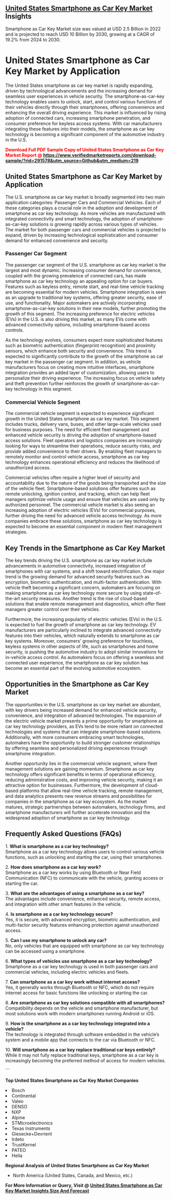 <h2><a href="https://www.verifiedmarketreports.com/download-sample/?rid=291578&amp;utm_source=Github&amp;utm_medium=219" target="_blank">United States Smartphone as Car Key Market</a> Insights</h2><p>Smartphone as Car Key Market size was valued at USD 2.5 Billion in 2022 and is projected to reach USD 10 Billion by 2030, growing at a CAGR of 19.2% from 2024 to 2030.</p><p> <h1>United States Smartphone as Car Key Market by Application</h1> <p>The United States smartphone as car key market is rapidly expanding, driven by technological advancements and the increasing demand for seamless user experiences in vehicle security. The smartphone-as-car-key technology enables users to unlock, start, and control various functions of their vehicles directly through their smartphones, offering convenience and enhancing the overall driving experience. This market is influenced by rising adoption of connected cars, increasing smartphone penetration, and consumer preference for keyless access systems. With car manufacturers integrating these features into their models, the smartphone as car key technology is becoming a significant component of the automotive industry in the U.S. <br><strong><p><span class=""><span style="color: #ff0000;"><strong>Download Full PDF Sample Copy of United States Smartphone as Car Key Market Report</strong> @ </span><a href="https://www.verifiedmarketreports.com/download-sample/?rid=291578&amp;utm_source=Github&amp;utm_medium=219" target="_blank">https://www.verifiedmarketreports.com/download-sample/?rid=291578&amp;utm_source=Github&amp;utm_medium=219</a></span></p></strong></p> <h2>United States Smartphone as Car Key Market by Application</h2> <p>The U.S. smartphone as car key market is broadly segmented into two main application categories: Passenger Cars and Commercial Vehicles. Each of these categories plays a crucial role in the adoption and development of smartphone as car key technology. As more vehicles are manufactured with integrated connectivity and smart technology, the adoption of smartphone-as-car-key solutions is growing rapidly across various types of vehicles. The market for both passenger cars and commercial vehicles is projected to expand, driven by increasing technological sophistication and consumer demand for enhanced convenience and security.</p> <h3>Passenger Car Segment</h3> <p>The passenger car segment of the U.S. smartphone as car key market is the largest and most dynamic. Increasing consumer demand for convenience, coupled with the growing prevalence of connected cars, has made smartphone as car key technology an appealing option for car buyers. Features such as keyless entry, remote start, and real-time vehicle tracking are becoming essential for modern vehicles. Smartphone integration is seen as an upgrade to traditional key systems, offering greater security, ease of use, and functionality. Major automakers are actively incorporating smartphone-as-car-key solutions in their new models, further promoting the growth of this segment. The increasing preference for electric vehicles (EVs) in the U.S. is also driving this market, as many EVs come with advanced connectivity options, including smartphone-based access controls.</p> <p>As the technology evolves, consumers expect more sophisticated features such as biometric authentication (fingerprint recognition) and proximity sensors, which enhance both security and convenience. This trend is expected to significantly contribute to the growth of the smartphone as car key market in the passenger car segment. In addition, as vehicle manufacturers focus on creating more intuitive interfaces, smartphone integration provides an added layer of customization, allowing users to personalize their driving experience. The increasing focus on vehicle safety and theft prevention further reinforces the growth of smartphone-as-car-key technology in this segment.</p> <h3>Commercial Vehicle Segment</h3> <p>The commercial vehicle segment is expected to experience significant growth in the United States smartphone as car key market. This segment includes trucks, delivery vans, buses, and other large-scale vehicles used for business purposes. The need for efficient fleet management and enhanced vehicle security is driving the adoption of smartphone-based access solutions. Fleet operators and logistics companies are increasingly looking for ways to streamline their operations, reduce security risks, and provide added convenience to their drivers. By enabling fleet managers to remotely monitor and control vehicle access, smartphone as car key technology enhances operational efficiency and reduces the likelihood of unauthorized access.</p> <p>Commercial vehicles often require a higher level of security and accountability due to the nature of the goods being transported and the size of the vehicle fleet. Smartphone-based solutions offer features such as remote unlocking, ignition control, and tracking, which can help fleet managers optimize vehicle usage and ensure that vehicles are used only by authorized personnel. The commercial vehicle market is also seeing an increasing adoption of electric vehicles (EVs) for commercial purposes, further driving the need for advanced vehicle access technology. As more companies embrace these solutions, smartphone as car key technology is expected to become an essential component in modern fleet management strategies.</p> <h2>Key Trends in the Smartphone as Car Key Market</h2> <p>The key trends driving the U.S. smartphone as car key market include advancements in automotive connectivity, increased integration of smartphones with car systems, and a shift toward electrification. One major trend is the growing demand for advanced security features such as encryption, biometric authentication, and multi-factor authentication. With vehicle theft becoming a significant concern, automakers are focusing on making smartphone as car key technology more secure by using state-of-the-art security measures. Another trend is the rise of cloud-based solutions that enable remote management and diagnostics, which offer fleet managers greater control over their vehicles.</p> <p>Furthermore, the increasing popularity of electric vehicles (EVs) in the U.S. is expected to fuel the growth of smartphone as car key technology. EV manufacturers are particularly inclined to integrate advanced connectivity features into their vehicles, which naturally extends to smartphone as car key systems. Moreover, consumers’ growing preference for touchless, keyless systems in other aspects of life, such as smartphones and home security, is pushing the automotive industry to adopt similar innovations for in-vehicle access control. As automakers focus on offering a seamless and connected user experience, the smartphone as car key solution has become an essential part of the evolving automotive ecosystem.</p> <h2>Opportunities in the Smartphone as Car Key Market</h2> <p>The opportunities in the U.S. smartphone as car key market are abundant, with key drivers being increased demand for enhanced vehicle security, convenience, and integration of advanced technologies. The expansion of the electric vehicle market presents a prime opportunity for smartphone as car key technology providers, as EVs tend to be more reliant on connected technologies and systems that can integrate smartphone-based solutions. Additionally, with more consumers embracing smart technologies, automakers have the opportunity to build stronger customer relationships by offering seamless and personalized driving experiences through smartphone integration.</p> <p>Another opportunity lies in the commercial vehicle segment, where fleet management solutions are gaining momentum. Smartphone as car key technology offers significant benefits in terms of operational efficiency, reducing administrative costs, and improving vehicle security, making it an attractive option for businesses. Furthermore, the development of cloud-based platforms that allow real-time vehicle tracking, remote management, and data analytics presents new revenue streams and possibilities for companies in the smartphone as car key ecosystem. As the market matures, strategic partnerships between automakers, technology firms, and smartphone manufacturers will further accelerate innovation and the widespread adoption of smartphone as car key technology.</p> <h2>Frequently Asked Questions (FAQs)</h2> <p>1. <strong>What is smartphone as a car key technology?</strong><br> Smartphone as a car key technology allows users to control various vehicle functions, such as unlocking and starting the car, using their smartphones. </p> <p>2. <strong>How does smartphone as a car key work?</strong><br> Smartphone as a car key works by using Bluetooth or Near Field Communication (NFC) to communicate with the vehicle, granting access or starting the car. </p> <p>3. <strong>What are the advantages of using a smartphone as a car key?</strong><br> The advantages include convenience, enhanced security, remote access, and integration with other smart features in the vehicle. </p> <p>4. <strong>Is smartphone as a car key technology secure?</strong><br> Yes, it is secure, with advanced encryption, biometric authentication, and multi-factor security features enhancing protection against unauthorized access. </p> <p>5. <strong>Can I use my smartphone to unlock any car?</strong><br> No, only vehicles that are equipped with smartphone as car key technology can be accessed using a smartphone. </p> <p>6. <strong>What types of vehicles use smartphone as a car key technology?</strong><br> Smartphone as a car key technology is used in both passenger cars and commercial vehicles, including electric vehicles and fleets. </p> <p>7. <strong>Can smartphone as a car key work without internet access?</strong><br> Yes, it generally works through Bluetooth or NFC, which do not require internet access for basic functions like unlocking or starting the car. </p> <p>8. <strong>Are smartphone as car key solutions compatible with all smartphones?</strong><br> Compatibility depends on the vehicle and smartphone manufacturer, but most solutions work with modern smartphones running Android or iOS. </p> <p>9. <strong>How is the smartphone as a car key technology integrated into a vehicle?</strong><br> The technology is integrated through software embedded in the vehicle’s system and a mobile app that connects to the car via Bluetooth or NFC. </p> <p>10. <strong>Will smartphone as a car key replace traditional car keys entirely?</strong><br> While it may not fully replace traditional keys, smartphone as a car key is increasingly becoming the preferred method of access for modern vehicles. </p> ```</p><p><strong>Top United States Smartphone as Car Key Market Companies</strong></p><div data-test-id=""><p><li>Bosch</li><li> Continental</li><li> Valeo</li><li> DENSO</li><li> NXP</li><li> Alpine</li><li> STMicroelectronics</li><li> Texas Instruments</li><li> Giesecke+Devrient</li><li> Irdeto</li><li> TrustKernel</li><li> PATEO</li><li> Hella</li></p><div><strong>Regional Analysis of&nbsp;United States Smartphone as Car Key Market</strong></div><ul><li dir="ltr"><p dir="ltr">North America&nbsp;(United States, Canada, and Mexico, etc.)</p></li></ul><p><strong>For More Information or Query, Visit @&nbsp;</strong><strong><a href="https://www.verifiedmarketreports.com/product/smartphone-as-car-key-market/?utm_source=Github&amp;utm_medium=219" target="_blank">United States Smartphone as Car Key Market Insights Size And Forecast</a></strong></p></div>
